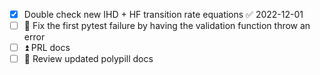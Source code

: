 - [x] Double check new IHD + HF transition rate equations ✅ 2022-12-01
- [ ] 🔼 Fix the first pytest failure by having the validation function throw an error
- [ ] ⏫  PRL docs
- [ ] 🔼 Review updated polypill docs

